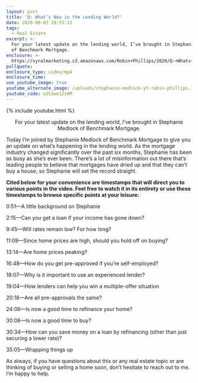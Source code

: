 ```yaml
---
layout: post
title: 'Q: What’s New in the Lending World?'
date: 2020-09-03 19:55:13
tags:
  - Real Estate
excerpt: >-
  For your latest update on the lending world, I’ve brought in Stephanie Medlock
  of Benchmark Mortgage.
enclosure: >-
  https://vyralmarketing.s3.amazonaws.com/Robin+Phillips/2020/Q-+Whats+New+in+the+Lending+World_.mp4
pullquote:
enclosure_type: video/mp4
enclosure_time:
use_youtube_image: true
youtube_alternate_image: /uploads/stephanie-medlock-yt-robin-phillips.jpg
youtube_code: o25zwo12s6M
---
```


{% include youtube.html %}

<p style="text-align:center;">For your latest update on the lending world, I’ve brought in Stephanie Medlock of Benchmark Mortgage.</p>

Today I’m joined by Stephanie Medlock of Benchmark Mortgage to give you an update on what’s happening in the lending world. As the mortgage industry changed significantly over the past six months, Stephanie has been as busy as she’s ever been. There’s a lot of misinformation out there that’s leading people to believe that mortgages have dried up and that they can’t buy a house, so Stephanie will set the record straight.&nbsp;

**Cited below for your convenience are timestamps that will direct you to various points in the video. Feel free to watch it in its entirety or use these timestamps to browse specific points at your leisure:&nbsp;**

0:51—A little background on Stephanie

2:15—Can you get a loan if your income has gone down?

9:45—Will rates remain low? For how long?

11:09—Since home prices are high, should you hold off on buying?

13:14—Are home prices peaking?

16:48—How do you get pre-approved if you’re self-employed?

18:07—Why is it important to use an experienced lender?

19:04—How lenders can help you win a multiple-offer situation

20:18—Are all pre-approvals the same?&nbsp;

24:06—Is now a good time to refinance your home?

30:06—Is now a good time to buy?

30:34—How can you save money on a loan by refinancing (other than just securing a lower rate)?&nbsp;

35:05—Wrapping things up

As always, if you have questions about this or any real estate topic or are thinking of buying or selling a home soon, don’t hesitate to reach out to me. I’m happy to help.